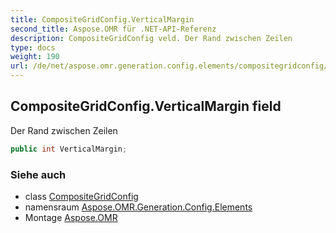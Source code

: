 ```yaml
---
title: CompositeGridConfig.VerticalMargin
second_title: Aspose.OMR für .NET-API-Referenz
description: CompositeGridConfig veld. Der Rand zwischen Zeilen
type: docs
weight: 190
url: /de/net/aspose.omr.generation.config.elements/compositegridconfig/verticalmargin/
---
```

## CompositeGridConfig.VerticalMargin field

Der Rand zwischen Zeilen

```csharp
public int VerticalMargin;
```

### Siehe auch

* class [CompositeGridConfig](../)
* namensraum [Aspose.OMR.Generation.Config.Elements](../../compositegridconfig/)
* Montage [Aspose.OMR](../../../)


